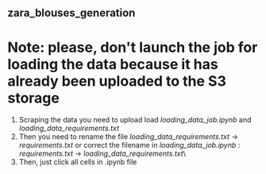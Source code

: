 ## zara_blouses_generation

# Note: please, don't launch the job for loading the data because it has already been uploaded to the S3 storage

1. Scraping the data you need to upload load *loading_data_job.ipynb* and *loading_data_requirements.txt*
2. Then you need to rename the file *loading_data_requirements.txt* -> *requirements.txt*
   or correct the filename in *loading_data_job.ipynb* : *requirements.txt* -> *loading_data_requirements.txt*\
3. Then, just click all cells in .ipynb file
